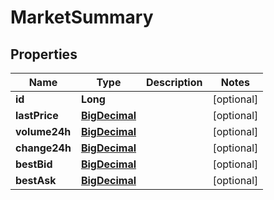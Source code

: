# MarketSummary

## Properties
Name | Type | Description | Notes
------------ | ------------- | ------------- | -------------
**id** | **Long** |  |  [optional]
**lastPrice** | [**BigDecimal**](BigDecimal.md) |  |  [optional]
**volume24h** | [**BigDecimal**](BigDecimal.md) |  |  [optional]
**change24h** | [**BigDecimal**](BigDecimal.md) |  |  [optional]
**bestBid** | [**BigDecimal**](BigDecimal.md) |  |  [optional]
**bestAsk** | [**BigDecimal**](BigDecimal.md) |  |  [optional]
